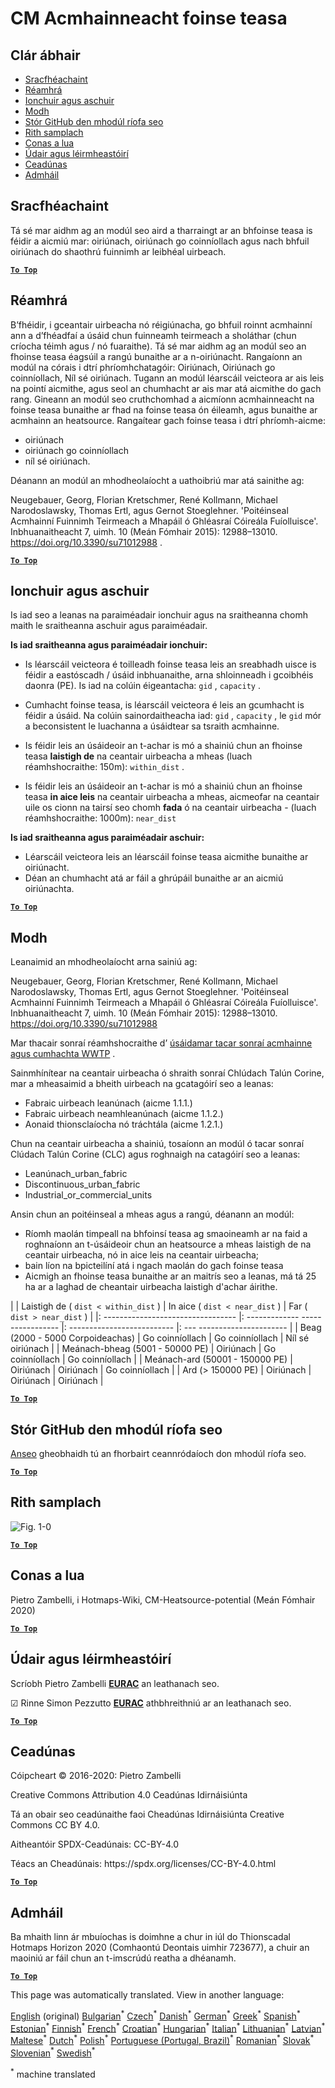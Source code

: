 <h1><a class="anchor" id="cm-heat-source-potential" href="#cm-heat-source-potential"><i class="fa fa-link"></i></a>CM Acmhainneacht foinse teasa</h1><h2><a class="anchor" id="table-of-contents" href="#table-of-contents"><i class="fa fa-link"></i></a> Clár ábhair</h2><ul><li> <a href="#in-a-glance">Sracfhéachaint</a></li><li> <a href="#introduction">Réamhrá</a></li><li> <a href="#inputs-and-outputs">Ionchuir agus aschuir</a></li><li> <a href="#method">Modh</a></li><li> <a href="#github-repository-of-this-calculation-module">Stór GitHub den mhodúl ríofa seo</a></li><li> <a href="#sample-run">Rith samplach</a></li><li> <a href="#how-to-cite">Conas a lua</a></li><li> <a href="#authors-and-reviewers">Údair agus léirmheastóirí</a></li><li> <a href="#license">Ceadúnas</a></li><li> <a href="#acknowledgement">Admháil</a></li></ul><h2><a class="anchor" id="in-a-glance" href="#in-a-glance"><i class="fa fa-link"></i></a> Sracfhéachaint</h2><p> Tá sé mar aidhm ag an modúl seo aird a tharraingt ar an bhfoinse teasa is féidir a aicmiú mar: oiriúnach, oiriúnach go coinníollach agus nach bhfuil oiriúnach do shaothrú fuinnimh ar leibhéal uirbeach.</p><p> <a href="#table-of-contents"><strong><code>To Top</code></strong></a></p><h2><a class="anchor" id="introduction" href="#introduction"><i class="fa fa-link"></i></a> Réamhrá</h2><p> B’fhéidir, i gceantair uirbeacha nó réigiúnacha, go bhfuil roinnt acmhainní ann a d’fhéadfaí a úsáid chun fuinneamh teirmeach a sholáthar (chun críocha téimh agus / nó fuaraithe). Tá sé mar aidhm ag an modúl seo an fhoinse teasa éagsúil a rangú bunaithe ar a n-oiriúnacht. Rangaíonn an modúl na córais i dtrí phríomhchatagóir: Oiriúnach, Oiriúnach go coinníollach, Níl sé oiriúnach. Tugann an modúl léarscáil veicteora ar ais leis na pointí aicmithe, agus seol an chumhacht ar ais mar atá aicmithe do gach rang. Gineann an modúl seo cruthchomhad a aicmíonn acmhainneacht na foinse teasa bunaithe ar fhad na foinse teasa ón éileamh, agus bunaithe ar acmhainn an heatsource. Rangaítear gach foinse teasa i dtrí phríomh-aicme:</p><ul><li> oiriúnach</li><li> oiriúnach go coinníollach</li><li> níl sé oiriúnach.</li></ul><p> Déanann an modúl an mhodheolaíocht a uathoibriú mar atá sainithe ag:</p><p> Neugebauer, Georg, Florian Kretschmer, René Kollmann, Michael Narodoslawsky, Thomas Ertl, agus Gernot Stoeglehner. &#39;Poitéinseal Acmhainní Fuinnimh Teirmeach a Mhapáil ó Ghléasraí Cóireála Fuíolluisce&#39;. Inbhuanaitheacht 7, uimh. 10 (Meán Fómhair 2015): 12988–13010. <a href="https://doi.org/10.3390/su71012988">https://doi.org/10.3390/su71012988</a> .</p><p> <a href="#table-of-contents"><strong><code>To Top</code></strong></a></p><h2><a class="anchor" id="inputs-and-outputs" href="#inputs-and-outputs"><i class="fa fa-link"></i></a> Ionchuir agus aschuir</h2><p> Is iad seo a leanas na paraiméadair ionchuir agus na sraitheanna chomh maith le sraitheanna aschuir agus paraiméadair.</p><p> <strong>Is iad sraitheanna agus paraiméadair ionchuir:</strong></p><ul><li><p> Is léarscáil veicteora é toilleadh foinse teasa leis an sreabhadh uisce is féidir a eastóscadh / úsáid inbhuanaithe, arna shloinneadh i gcoibhéis daonra (PE). Is iad na colúin éigeantacha: <code>gid</code> , <code>capacity</code> .</p></li><li><p> Cumhacht foinse teasa, is léarscáil veicteora é leis an gcumhacht is féidir a úsáid. Na colúin sainordaitheacha iad: <code>gid</code> , <code>capacity</code> , le <code>gid</code> mór a beconsistent le luachanna a úsáidtear sa tsraith acmhainne.</p></li><li><p> Is féidir leis an úsáideoir an t-achar is mó a shainiú chun an fhoinse teasa <strong>laistigh de</strong> na ceantair uirbeacha a mheas (luach réamhshocraithe: 150m): <code>within_dist</code> .</p></li><li><p> Is féidir leis an úsáideoir an t-achar is mó a shainiú chun an fhoinse teasa <strong>in aice leis</strong> na ceantair uirbeacha a mheas, aicmeofar na ceantair uile os cionn na tairsí seo chomh <strong>fada</strong> ó na ceantair uirbeacha - (luach réamhshocraithe: 1000m): <code>near_dist</code></p></li></ul><p> <strong>Is iad sraitheanna agus paraiméadair aschuir:</strong></p><ul><li> Léarscáil veicteora leis an léarscáil foinse teasa aicmithe bunaithe ar oiriúnacht.</li><li> Déan an chumhacht atá ar fáil a ghrúpáil bunaithe ar an aicmiú oiriúnachta.</li></ul><p> <a href="#table-of-contents"><strong><code>To Top</code></strong></a></p><h2><a class="anchor" id="method" href="#method"><i class="fa fa-link"></i></a> Modh</h2><p> Leanaimid an mhodheolaíocht arna sainiú ag:</p><p> Neugebauer, Georg, Florian Kretschmer, René Kollmann, Michael Narodoslawsky, Thomas Ertl, agus Gernot Stoeglehner. &#39;Poitéinseal Acmhainní Fuinnimh Teirmeach a Mhapáil ó Ghléasraí Cóireála Fuíolluisce&#39;. Inbhuanaitheacht 7, uimh. 10 (Meán Fómhair 2015): 12988–13010. <a href="https://doi.org/10.3390/su71012988.">https://doi.org/10.3390/su71012988</a></p><p> Mar thacair sonraí réamhshocraithe d’ <a href="https://gitlab.com/hotmaps/potential/WWTP/">úsáidamar tacar sonraí acmhainne agus cumhachta WWTP</a> .</p><p> Sainmhínítear na ceantair uirbeacha ó shraith sonraí Chlúdach Talún Corine, mar a mheasaimid a bheith uirbeach na gcatagóirí seo a leanas:</p><ul><li> Fabraic uirbeach leanúnach (aicme 1.1.1.)</li><li> Fabraic uirbeach neamhleanúnach (aicme 1.1.2.)</li><li> Aonaid thionsclaíocha nó tráchtála (aicme 1.2.1.)</li></ul><p> Chun na ceantair uirbeacha a shainiú, tosaíonn an modúl ó tacar sonraí Clúdach Talún Corine (CLC) agus roghnaigh na catagóirí seo a leanas:</p><ul><li> Leanúnach_urban_fabric</li><li> Discontinuous_urban_fabric</li><li> Industrial_or_commercial_units</li></ul><p> Ansin chun an poitéinseal a mheas agus a rangú, déanann an modúl:</p><ul><li> Ríomh maolán timpeall na bhfoinsí teasa ag smaoineamh ar na faid a roghnaíonn an t-úsáideoir chun an heatsource a mheas laistigh de na ceantair uirbeacha, nó in aice leis na ceantair uirbeacha;</li><li> bain líon na bpicteilíní atá i ngach maolán do gach foinse teasa</li><li> Aicmigh an fhoinse teasa bunaithe ar an maitrís seo a leanas, má tá 25 ha ar a laghad de cheantair uirbeacha laistigh d&#39;achar áirithe.</li></ul><p> | | Laistigh de ( <code>dist &lt; within_dist</code> ) | In aice ( <code>dist &lt; near_dist</code> ) | Far ( <code>dist &gt; near_dist</code> ) | |: --------------------------------- |: ------------- ----------------- |: -------------------------- |: --- ---------------------- | | Beag (2000 - 5000 Corpoideachas) | Go coinníollach | Go coinníollach | Níl sé oiriúnach | | Meánach-bheag (5001 - 50000 PE) | Oiriúnach | Go coinníollach | Go coinníollach | | Meánach-ard (50001 - 150000 PE) | Oiriúnach | Oiriúnach | Go coinníollach | | Ard (&gt; 150000 PE) | Oiriúnach | Oiriúnach | Oiriúnach |</p><p> <a href="#table-of-contents"><strong><code>To Top</code></strong></a></p><h2><a class="anchor" id="github-repository-of-this-calculation-module" href="#github-repository-of-this-calculation-module"><i class="fa fa-link"></i></a> Stór GitHub den mhodúl ríofa seo</h2><p> <a href="https://github.com/HotMaps/heatsource_potential/tree/develop">Anseo</a> gheobhaidh tú an fhorbairt ceannródaíoch don mhodúl ríofa seo.</p><p> <a href="#table-of-contents"><strong><code>To Top</code></strong></a></p><h2><a class="anchor" id="sample-run" href="#sample-run"><i class="fa fa-link"></i></a> Rith samplach</h2><img alt="Fig. 1-0" src="https://wiki.hotmaps.hevs.ch/en/CM-Heatsource-potential/cm-heat.png" title="An CM Heatsource a fhorghníomhú"/><p> <a href="#table-of-contents"><strong><code>To Top</code></strong></a></p><h2><a class="anchor" id="how-to-cite" href="#how-to-cite"><i class="fa fa-link"></i></a> Conas a lua</h2><p> Pietro Zambelli, i Hotmaps-Wiki, CM-Heatsource-potential (Meán Fómhair 2020)</p><p> <a href="#table-of-contents"><strong><code>To Top</code></strong></a></p><h2><a class="anchor" id="authors-and-reviewers" href="#authors-and-reviewers"><i class="fa fa-link"></i></a> Údair agus léirmheastóirí</h2><p> Scríobh Pietro Zambelli <strong><a href="http://www.eurac.edu">EURAC</a></strong> an leathanach seo.</p><p> ☑ Rinne Simon Pezzutto <strong><a href="http://www.eurac.edu">EURAC</a></strong> athbhreithniú ar an leathanach seo.</p><p> <a href="#table-of-contents"><strong><code>To Top</code></strong></a></p><h2><a class="anchor" id="license" href="#license"><i class="fa fa-link"></i></a> Ceadúnas</h2><p> Cóipcheart © 2016-2020: Pietro Zambelli</p><p> Creative Commons Attribution 4.0 Ceadúnas Idirnáisiúnta</p><p> Tá an obair seo ceadúnaithe faoi Cheadúnas Idirnáisiúnta Creative Commons CC BY 4.0.</p><p> Aitheantóir SPDX-Ceadúnais: CC-BY-4.0</p><p> Téacs an Cheadúnais: https://spdx.org/licenses/CC-BY-4.0.html</p><p> <a href="#table-of-contents"><strong><code>To Top</code></strong></a></p><h2><a class="anchor" id="acknowledgement" href="#acknowledgement"><i class="fa fa-link"></i></a> Admháil</h2><p> Ba mhaith linn ár mbuíochas is doimhne a chur in iúl do Thionscadal Hotmaps Horizon 2020 (Comhaontú Deontais uimhir 723677), a chuir an maoiniú ar fáil chun an t-imscrúdú reatha a dhéanamh.</p><p> <a href="#table-of-contents"><strong><code>To Top</code></strong></a></p>
<!--- THIS IS A SUPER UNIQUE IDENTIFIER -->

This page was automatically translated. View in another language:

[English](../en/CM-Heat-source-potential) (original) [Bulgarian](../bg/CM-Heat-source-potential)<sup>\*</sup> [Czech](../cs/CM-Heat-source-potential)<sup>\*</sup> [Danish](../da/CM-Heat-source-potential)<sup>\*</sup> [German](../de/CM-Heat-source-potential)<sup>\*</sup> [Greek](../el/CM-Heat-source-potential)<sup>\*</sup> [Spanish](../es/CM-Heat-source-potential)<sup>\*</sup> [Estonian](../et/CM-Heat-source-potential)<sup>\*</sup> [Finnish](../fi/CM-Heat-source-potential)<sup>\*</sup> [French](../fr/CM-Heat-source-potential)<sup>\*</sup>  [Croatian](../hr/CM-Heat-source-potential)<sup>\*</sup> [Hungarian](../hu/CM-Heat-source-potential)<sup>\*</sup> [Italian](../it/CM-Heat-source-potential)<sup>\*</sup> [Lithuanian](../lt/CM-Heat-source-potential)<sup>\*</sup> [Latvian](../lv/CM-Heat-source-potential)<sup>\*</sup> [Maltese](../mt/CM-Heat-source-potential)<sup>\*</sup> [Dutch](../nl/CM-Heat-source-potential)<sup>\*</sup> [Polish](../pl/CM-Heat-source-potential)<sup>\*</sup> [Portuguese (Portugal, Brazil)](../pt/CM-Heat-source-potential)<sup>\*</sup> [Romanian](../ro/CM-Heat-source-potential)<sup>\*</sup> [Slovak](../sk/CM-Heat-source-potential)<sup>\*</sup> [Slovenian](../sl/CM-Heat-source-potential)<sup>\*</sup> [Swedish](../sv/CM-Heat-source-potential)<sup>\*</sup> 

<sup>\*</sup> machine translated
